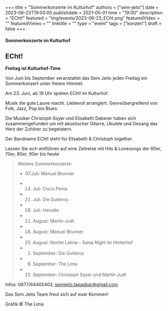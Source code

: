 +++
title = "Sommerkonzerte im Kulturhof"
authors = ["sem-jeito"]
date = 2023-06-23T19:00:00
publishdate = 2021-05-01
time = "19:00"
description = "ECht!"
featured = "img/events/2023-06-23_ECht.png"
featuredVideo = ""
featuredVimeo = ""
linktitle = ""
type = "event"
tags = ["konzert"]
draft = false
+++


#### Sommerkonzerte im Kulturhof
## ECht!

**Freitag ist Kulturhof-Time**

Von Juni bis September veranstaltet das Sem Jeito jeden Freitag ein Sommerkonzert unter freiem Himmel.

Am 23. Juni, ab 19 Uhr spielen ECht! im Kulturhof.

Musik die gute Laune macht. Liebevoll arrangiert. Genreübergreifend von Folk, Jazz, Pop bis Blues.

Die Musiker Christoph Soyer und Elisabeth Daberer haben sich zusammengefunden um mit akustischer Gitarre, Ukulele und Gesang das Herz der Zuhörer zu begeistern.

Der Bandname ECht! steht für Elisabeth & Christoph together.    

Lassen Sie sich entführen auf eine Zeitreise mit Hits & Lovesongs der 60er, 70er, 80er, 90er bis heute


>Weitere Sommerkonzerte:
>
>- 07.Juli: Manuel Brunner
> 
>- 14. Juli: Cisco Pema
> 
>- 21. Juli: Die Guiteros
>
>- 28. Juli: Herodin
>
>- 11. August: Martin Judt
>
>- 18. August: Manuel Brunner
>
>- 25. August: Noche Latina - Salsa Night im Hinterhof
>
>- 01. September: Die Guiteros
>
>- 08. September: The Lima
>
>- 15. September: Christoph Soyer und Martin Judt


Infos: 0677/64405403, semjeito.tapasbar@gmail.com

Das Sem Jeito Team freut sich auf euer Kommen!

Grafik © The Lima
